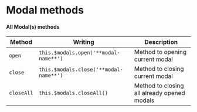 # Modal methods

#### All Modal(s) methods

| **Method**  | **Writing**                            | **Description**                             |
|-------------|----------------------------------------|---------------------------------------------|
| `open`      | `this.$modals.open('**modal-name**')`  | Method to opening current modal             |
| `close`     | `this.$modals.close('**modal-name**')` | Method to closing current modal             | 
| `closeAll`  | `this.$modals.closeAll()`              | Method to closing all already opened modals |